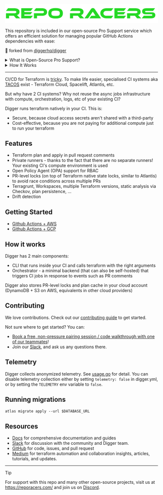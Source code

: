 <a href="https://reporacers.com/" taarget="_blank">
  <img src="https://github.com/repo-racers/.github/blob/main/profile/repo-racers.svg" alt="Repo Raacers" width="600px"/>
</a>

This repository is included in our open-source Pro Support service which offers an efficient solution for managing popular GitHub Actions dependencies with ease:

🙌 forked from [diggerhq/digger](https://github.com/diggerhq/digger)

<details>

<summary>What is Open-Source Pro Support?</summary>

Open-Source Pro Support is a comprehensive service designed to streamline your workflow by providing:

- **Customized Forks:** We create public forks of popular GitHub Actions, ensuring you have access to the latest features and fixes.
  
- **Dedicated Technical Support:** Say goodbye to the hassle of managing multiple open-source dependencies. With our service, you have a single point of contact for all your support needs. Reach out to us on our [Discord](https://discord.com/channels/1229786735161118882/1229786735161118885) server, and our team of experts will be ready to assist you.
  
- **Priority Fixes:** Experience seamless issue resolution with our priority fix service. If you encounter any issues with our forks, we prioritize fixing them promptly to minimize disruptions to your workflow.
  
- **Community Contribution:** We believe in giving back to the open-source community. When we fix issues in our forks, we handle creating pull requests to the original authors, ensuring that the entire community benefits from the improvements.

</details>

<details>

<summary>How It Works</summary>


1. **Choose Our Fork:** Instead of referencing popular GitHub Actions repositories directly, simply reference this repository in your workflow.
   
2. **Enjoy Dedicated Support:** If you encounter any issues or need assistance, reach out to us on our [Discord](https://discord.com/channels/1229786735161118882/1229786735161118885) server. Our team will be happy to help you promptly.
   
3. **Benefit from Priority Fixes:** Experience seamless issue resolution with our priority fix service. We prioritize fixing issues in our forks to ensure smooth operation for your projects.
   
4. **Contribute to the Community:** Rest assured that when we fix issues in our forks, we contribute back to the original repositories, benefiting the entire open-source community.

*Not Your Thing?*

We don't want to get in between you and the community. If you want to handle forking and submitting a pull request yourself, that's awesome.

However, feel free to reach out to us on [Discord](https://discord.com/channels/1229786735161118882/1229786735161118885) anyway if you need any help and advice in doing so.

:heart: [open-source](https://opensource.org/)

</details>

---

CI/CD for Terraform is [tricky](https://itnext.io/pains-in-terraform-collaboration-249a56b4534e). To make life easier, specialised CI systems aka [TACOS](https://itnext.io/spice-up-your-infrastructure-as-code-with-tacos-1a9c179e0783) exist - Terraform Cloud, Spacelift, Atlantis, etc.

But why have 2 CI systems? Why not reuse the async jobs infrastructure with compute, orchestration, logs, etc of your existing CI?

Digger runs terraform natively in your CI. This is:

- Secure, because cloud access secrets aren't shared with a third-party
- Cost-effective, because you are not paying for additional compute just to run your terraform

## Features

- Terraform plan and apply in pull request comments
- Private runners - thanks to the fact that there are no separate runners! Your existing CI's compute environment is used
- Open Policy Agent (OPA) support for RBAC
- PR-level locks (on top of Terraform native state locks, similar to Atlantis) to avoid race conditions across multiple PRs
- Terragrunt, Workspaces, multiple Terraform versions, static analysis via Checkov, plan persistence, ...
- Drift detection 
  

## Getting Started

- [Github Actions + AWS](https://docs.digger.dev/getting-started/github-actions-+-aws)
- [Github Actions + GCP](https://docs.digger.dev/getting-started/github-actions-and-gcp)

## How it works

Digger has 2 main components:
- CLI that runs inside your CI and calls terraform with the right arguments
- Orchestrator - a minimal backend (that can also be self-hosted) that triggers CI jobs in response to events such as PR comments

Digger also stores PR-level locks and plan cache in your cloud account (DynamoDB + S3 on AWS, equivalents in other cloud providers)

## Contributing

We love contributions. Check out our [contributing guide](CONTRIBUTING.md) to get started.

Not sure where to get started? You can:

-   [Book a free, non-pressure pairing session / code walkthrough with one of our teammates](https://calendly.com/diggerdev/digger-pro-demo-clone)!
-   Join our <a href="https://join.slack.com/t/diggertalk/shared_invite/zt-1tocl4w0x-E3RkpPiK7zQkehl8O78g8Q">Slack</a>, and ask us any questions there.

## Telemetry

Digger collects anonymized telemetry. See [usage.go](https://github.com/diggerhq/digger/blob/develop/cli/pkg/usage/usage.go) for detail. You can disable telemetry collection either by setting `telemetry: false` in digger.yml, or by setting the `TELEMETRY` env variable to `false`.

## Running migrations

```
atlas migrate apply --url $DATABASE_URL
```

## Resources

- [Docs](https://docs.digger.dev/) for comprehensive documentation and guides
- [Slack](https://join.slack.com/t/diggertalk/shared_invite/zt-1tocl4w0x-E3RkpPiK7zQkehl8O78g8Q) for discussion with the community and Digger team.
- [GitHub](https://github.com/diggerhq/digger) for code, issues, and pull request
- [Medium](https://medium.com/@DiggerHQ) for terraform automation and collaboration insights, articles, tutorials, and updates.

---

> [!TIP]
> For support with this repo and many other open-source projects, visit us at https://reporacers.com/ and join us on  [Discord](https://discord.com/channels/1229786735161118882/1229786735161118885).
